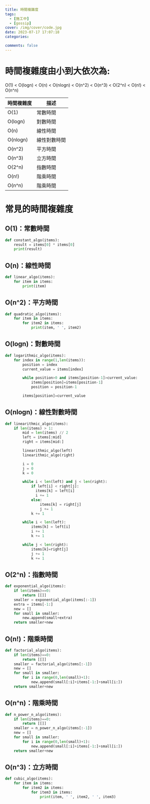 ```yaml
---
title: 時間複雜度
tags:
  - [施工中]
  - [gossip]
cover: /img/cover/code.jpg
date: 2023-07-17 17:07:18
categories:

comments: false
---
```


# 時間複雜度由小到大依次為:
O(1) < O(logn) < O(n) < O(nlogn) < O(n^2) < O(n^3) < O(2^n) < O(n!) < O(n^n)

| 時間複雜度 | 描述                 |
|------------|----------------------|
| O(1)       | 常數時間             |
| O(logn)    | 對數時間             |
| O(n)       | 線性時間             |
| O(nlogn)   | 線性對數時間         |
| O(n^2)     | 平方時間             |
| O(n^3)     | 立方時間             |
| O(2^n)     | 指數時間             |
| O(n!)      | 階乘時間             |
| O(n^n)     | 階乘時間             |


# 常見的時間複雜度

## O(1)：常數時間

```python
def constant_algo(items):
    result = items[0] * items[0]
    print(result)
```

## O(n)：線性時間

```python
def linear_algo(items):
    for item in items:
        print(item)
```

## O(n^2)：平方時間

```python
def quadratic_algo(items):
    for item in items:
        for item2 in items:
            print(item, ' ', item2)
```

## O(logn)：對數時間

```python
def logarithmic_algo(items):
    for index in range(1,len(items)):
        position = index
        current_value = items[index]

        while position>0 and items[position-1]>current_value:
            items[position]=items[position-1]
            position = position-1

        items[position]=current_value
```

## O(nlogn)：線性對數時間

```python
def linearithmic_algo(items):
    if len(items) > 1:
        mid = len(items) // 2
        left = items[:mid]
        right = items[mid:]

        linearithmic_algo(left)
        linearithmic_algo(right)

        i = 0
        j = 0
        k = 0

        while i < len(left) and j < len(right):
            if left[i] < right[j]:
              items[k] = left[i]
              i += 1
            else:
                items[k] = right[j]
                j += 1
            k += 1

        while i < len(left):
            items[k] = left[i]
            i += 1
            k += 1

        while j < len(right):
            items[k]=right[j]
            j += 1
            k += 1
```

## O(2^n)：指數時間

```python
def exponential_algo(items):
    if len(items)==0:
        return [[]]
    smaller = exponential_algo(items[:-1])
    extra = items[-1:]
    new = []
    for small in smaller:
        new.append(small+extra)
    return smaller+new
```

## O(n!)：階乘時間

```python
def factorial_algo(items):
    if len(items)==0:
        return [[]]
    smaller = factorial_algo(items[:-1])
    new = []
    for small in smaller:
        for i in range(0,len(small)+1):
            new.append(small[:i]+items[-1:]+small[i:])
    return smaller+new
```

## O(n^n)：階乘時間

```python
def n_power_n_algo(items):
    if len(items)==0:
        return [[]]
    smaller = n_power_n_algo(items[:-1])
    new = []
    for small in smaller:
        for i in range(0,len(small)+1):
            new.append(small[:i]+items[-1:]+small[i:])
    return smaller+new
```

## O(n^3)：立方時間

```python
def cubic_algo(items):
    for item in items:
        for item2 in items:
            for item3 in items:
                print(item, ' ', item2, ' ', item3)
```
